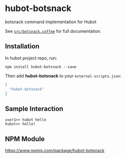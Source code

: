 # hubot-botsnack

botsnack command implementation for Hubot

See [`src/botsnack.coffee`](src/botsnack.coffee) for full documentation.

## Installation

In hubot project repo, run:

`npm install hubot-botsnack --save`

Then add **hubot-botsnack** to your `external-scripts.json`:

```json
[
  "hubot-botsnack"
]
```

## Sample Interaction

```
user1>> hubot hello
hubot>> hello!
```

## NPM Module

https://www.npmjs.com/package/hubot-botsnack

